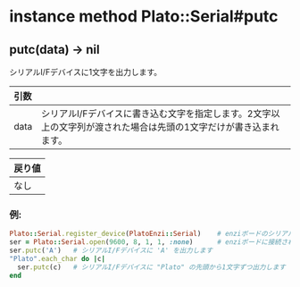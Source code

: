 # instance method Plato::Serial#putc

## putc(data) -> nil

シリアルI/Fデバイスに1文字を出力します。  

|引数||
|:--|:--|
|data|シリアルI/Fデバイスに書き込む文字を指定します。2文字以上の文字列が渡された場合は先頭の1文字だけが書き込まれます。|

|戻り値|
|:--|
|なし|

### 例:
```Ruby
Plato::Serial.register_device(PlatoEnzi::Serial)    # enziボードのシリアルI/Fデバイスクラスを登録します
ser = Plato::Serial.open(9600, 8, 1, 1, :none)      # enziボードに接続されたシリアルI/Fデバイスをオープンします
ser.putc('A')   # シリアルI/Fデバイスに 'A' を出力します
"Plato".each_char do |c|
  ser.putc(c)   # シリアルI/Fデバイスに "Plato" の先頭から1文字ずつ出力します
end
```
